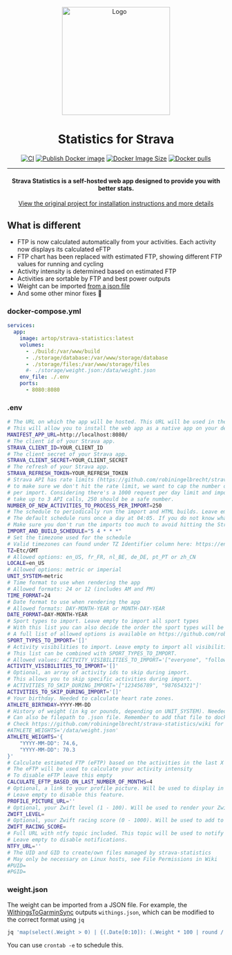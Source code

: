 <p align="center">
  <img src="public/assets/images/logo.svg" width="250" alt="Logo" >
</p>

<h1 align="center">Statistics for Strava</h1>

<p align="center">
<a href="https://github.com/artop123/strava-statistics/actions/workflows/ci.yml"><img src="https://github.com/artop123/strava-statistics/actions/workflows/ci.yml/badge.svg" alt="CI"></a>
<a href="https://github.com/artop123/strava-statistics/actions/workflows/docker-image.yml"><img src="https://github.com/artop123/strava-statistics/actions/workflows/docker-image.yml/badge.svg" alt="Publish Docker image"></a>
<a href="https://hub.docker.com/r/artop/strava-statistics"><img src="https://img.shields.io/docker/image-size/artop/strava-statistics" alt="Docker Image Size"></a>
<a href="https://hub.docker.com/r/artop/strava-statistics"><img src="https://img.shields.io/docker/pulls/artop/strava-statistics" alt="Docker pulls"></a>
</p>

---
<h4 align="center">Strava Statistics is a self-hosted web app designed to provide you with better stats.</h4>

<p align="center">
  <a href="https://github.com/robiningelbrecht/strava-statistics">View the original project for installation instructions and more details</a>
</p>

## What is different

* FTP is now calculated automatically from your activities. Each activity now displays its calculated eFTP
* FTP chart has been replaced with estimated FTP, showing different FTP values for running and cycling
* Activity intensity is determined based on estimated FTP
* Activities are sortable by FTP and best power outputs
* Weight can be imported [from a json file](#weightjson)
* And some other minor fixes 👀

### docker-compose.yml

```yml
services:
  app:
    image: artop/strava-statistics:latest
    volumes:
      - ./build:/var/www/build
      - ./storage/database:/var/www/storage/database
      - ./storage/files:/var/www/storage/files
      #- ./storage/weight.json:/data/weight.json
    env_file: ./.env
    ports:
      - 8080:8080
```

### .env

```bash
# The URL on which the app will be hosted. This URL will be used in the manifest file. 
# This will allow you to install the web app as a native app on your device.
MANIFEST_APP_URL=http://localhost:8080/
# The client id of your Strava app.
STRAVA_CLIENT_ID=YOUR_CLIENT_ID
# The client secret of your Strava app.
STRAVA_CLIENT_SECRET=YOUR_CLIENT_SECRET
# The refresh of your Strava app.
STRAVA_REFRESH_TOKEN=YOUR_REFRESH_TOKEN
# Strava API has rate limits (https://github.com/robiningelbrecht/strava-statistics/wiki),
# to make sure we don't hit the rate limit, we want to cap the number of new activities processed
# per import. Considering there's a 1000 request per day limit and importing one new activity can
# take up to 3 API calls, 250 should be a safe number.
NUMBER_OF_NEW_ACTIVITIES_TO_PROCESS_PER_IMPORT=250
# The schedule to periodically run the import and HTML builds. Leave empty to disable periodic imports.
# The default schedule runs once a day at 04:05. If you do not know what cron expressions are, please leave this unchanged
# Make sure you don't run the imports too much to avoid hitting the Strava API rate limit. Once a day should be enough.
IMPORT_AND_BUILD_SCHEDULE="5 4 * * *"
# Set the timezone used for the schedule
# Valid timezones can found under TZ Identifier column here: https://en.wikipedia.org/wiki/List_of_tz_database_time_zones#List
TZ=Etc/GMT
# Allowed options: en_US, fr_FR, nl_BE, de_DE, pt_PT or zh_CN
LOCALE=en_US
# Allowed options: metric or imperial
UNIT_SYSTEM=metric
# Time format to use when rendering the app
# Allowed formats: 24 or 12 (includes AM and PM)
TIME_FORMAT=24
# Date format to use when rendering the app
# Allowed formats: DAY-MONTH-YEAR or MONTH-DAY-YEAR
DATE_FORMAT=DAY-MONTH-YEAR
# Sport types to import. Leave empty to import all sport types
# With this list you can also decide the order the sport types will be rendered in.
# A full list of allowed options is available on https://github.com/robiningelbrecht/strava-statistics/wiki/Supported-sport-types/
SPORT_TYPES_TO_IMPORT='[]'
# Activity visibilities to import. Leave empty to import all visibilities
# This list can be combined with SPORT_TYPES_TO_IMPORT.
# Allowed values: ACTIVITY_VISIBILITIES_TO_IMPORT='["everyone", "followers_only", "only_me"]', 
ACTIVITY_VISIBILITIES_TO_IMPORT='[]'
# Optional, an array of activity ids to skip during import. 
# This allows you to skip specific activities during import.
# ACTIVITIES_TO_SKIP_DURING_IMPORT='["123456789", "987654321"]'
ACTIVITIES_TO_SKIP_DURING_IMPORT='[]'
# Your birthday. Needed to calculate heart rate zones.
ATHLETE_BIRTHDAY=YYYY-MM-DD
# History of weight (in kg or pounds, depending on UNIT_SYSTEM). Needed to calculate relative w/kg.
# Can also be filepath to .json file. Remember to add that file to docker compose
# Check https://github.com/robiningelbrecht/strava-statistics/wiki for more info.
#ATHLETE_WEIGHTS='/data/weight.json'
ATHLETE_WEIGHTS='{
    "YYYY-MM-DD": 74.6,
    "YYYY-MM-DD": 70.3
}'
# Calculate estimated FTP (eFTP) based on the activities in the last X months
# The eFTP will be used to calculate your activity intensity
# To disable eFTP leave this empty
CALCULATE_EFTP_BASED_ON_LAST_NUMBER_OF_MONTHS=4
# Optional, a link to your profile picture. Will be used to display in the nav bar and link to your Strava profile.
# Leave empty to disable this feature.
PROFILE_PICTURE_URL=''
# Optional, your Zwift level (1 - 100). Will be used to render your Zwift badge. Leave empty to disable this feature
ZWIFT_LEVEL=
# Optional, your Zwift racing score (0 - 1000). Will be used to add to your Zwift badge if ZWIFT_LEVEL is filled out.
ZWIFT_RACING_SCORE=
# Full URL with ntfy topic included. This topic will be used to notify you when a new HTML build has run.
# Leave empty to disable notifications.
NTFY_URL=''
# The UID and GID to create/own files managed by strava-statistics
# May only be necessary on Linux hosts, see File Permissions in Wiki
#PUID=
#PGID=
```

### weight.json

The weight can be imported from a JSON file. For example, the [WithingsToGarminSync](https://github.com/artop123/withings-to-garmin-sync) outputs ```withings.json```, which can be modified to the correct format using ```jq```

```bash
jq 'map(select(.Weight > 0) | {(.Date[0:10]): (.Weight * 100 | round / 100)}) | add' /path/to/withings.json > ./storage/weight.json
```

You can use ```crontab -e``` to schedule this.

